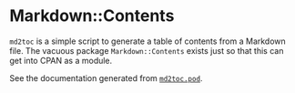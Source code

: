 # Markdown::Contents 

`md2toc` is a simple script to generate a table of contents from a Markdown file. The vacuous package `Markdown::Contents` exists just so that this can get into CPAN as a module.

See the documentation generated from [`md2toc.pod`](md2toc.pod).
